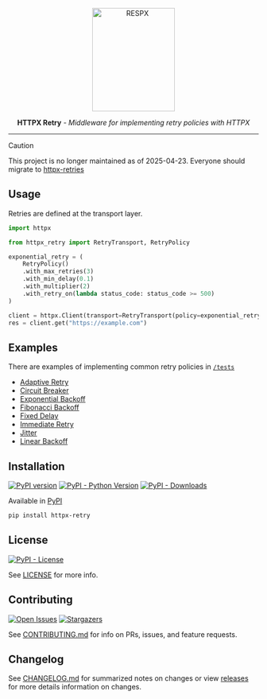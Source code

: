 <p align="center">
  <img width="166" height="208" src="https://raw.githubusercontent.com/mharrisb1/httpx-retry/main/docs/img/httpx-retry.png" alt='RESPX'>
</p>
<p align="center">
  <strong>HTTPX Retry</strong> <em>- Middleware for implementing retry policies with HTTPX</em>
</p>

---

> [!CAUTION]
> This project is no longer maintained as of 2025-04-23. Everyone should migrate to [httpx-retries](https://github.com/will-ockmore/httpx-retries)

## Usage

Retries are defined at the transport layer.

```python
import httpx

from httpx_retry import RetryTransport, RetryPolicy

exponential_retry = (
    RetryPolicy()
    .with_max_retries(3)
    .with_min_delay(0.1)
    .with_multiplier(2)
    .with_retry_on(lambda status_code: status_code >= 500)
)

client = httpx.Client(transport=RetryTransport(policy=exponential_retry))
res = client.get("https://example.com")
```

## Examples

There are examples of implementing common retry policies in [`/tests`](./tests)

- [Adaptive Retry](./tests/test_adaptive_retry.py)
- [Circuit Breaker](./tests/test_circuit_breaker.py)
- [Exponential Backoff](./tests/test_exponential_backoff.py)
- [Fibonacci Backoff](./tests/test_fibonacci_backoff.py)
- [Fixed Delay](./tests/test_fixed_delay.py)
- [Immediate Retry](./tests/test_immediate_retry.py)
- [Jitter](./tests/test_jitter.py)
- [Linear Backoff](./tests/test_linear_backoff.py)

## Installation

[![PyPI version](https://badge.fury.io/py/httpx-retry.svg)](https://badge.fury.io/py/httpx-retry)
[![PyPI - Python Version](https://img.shields.io/pypi/pyversions/httpx-retry.svg)](https://pypi.org/project/httpx-retry/)
[![PyPI - Downloads](https://img.shields.io/pypi/dm/httpx-retry)](https://pypi.org/project/httpx-retry/)

Available in [PyPI](https://pypi.org/project/httpx-retry)

```sh
pip install httpx-retry
```

## License

[![PyPI - License](https://img.shields.io/pypi/l/httpx-retry)](https://opensource.org/blog/license/mit)

See [LICENSE](https://github.com/mharrisb1/httpx-retry/blob/main/LICENSE) for more info.

## Contributing

[![Open Issues](https://img.shields.io/github/issues/mharrisb1/httpx-retry)](https://github.com/mharrisb1/httpx-retry/issues)
[![Stargazers](https://img.shields.io/github/stars/mharrisb1/httpx-retry?style)](https://pypistats.org/packages/httpx-retry)

See [CONTRIBUTING.md](https://github.com/mharrisb1/httpx-retry/blob/main/CONTRIBUTING.md) for info on PRs, issues, and feature requests.

## Changelog

See [CHANGELOG.md](https://github.com/mharrisb1/httpx-retry/blob/main/CHANGELOG.md) for summarized notes on changes or view [releases](https://github.com/mharrisb1/httpx-retry/releases) for more details information on changes.
